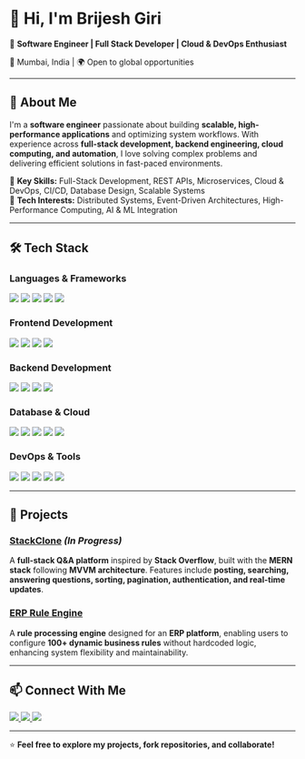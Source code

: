 # 👋 Hi, I'm Brijesh Giri  

🚀 **Software Engineer | Full Stack Developer | Cloud & DevOps Enthusiast**  

📍 Mumbai, India | 🌍 Open to global opportunities  

---

## 🔹 About Me  

I'm a **software engineer** passionate about building **scalable, high-performance applications** and optimizing system workflows. With experience across **full-stack development, backend engineering, cloud computing, and automation**, I love solving complex problems and delivering efficient solutions in fast-paced environments.  

🔹 **Key Skills:** Full-Stack Development, REST APIs, Microservices, Cloud & DevOps, CI/CD, Database Design, Scalable Systems  
🔹 **Tech Interests:** Distributed Systems, Event-Driven Architectures, High-Performance Computing, AI & ML Integration  

---

## 🛠 Tech Stack  

### **Languages & Frameworks**  
<p align="left">
  <img src="https://img.shields.io/badge/JavaScript-F7DF1E?style=for-the-badge&logo=javascript&logoColor=black" />
  <img src="https://img.shields.io/badge/TypeScript-3178C6?style=for-the-badge&logo=typescript&logoColor=white" />
  <img src="https://img.shields.io/badge/Python-3776AB?style=for-the-badge&logo=python&logoColor=white" />
  <img src="https://img.shields.io/badge/C%23-239120?style=for-the-badge&logo=csharp&logoColor=white" />
  <img src="https://img.shields.io/badge/SQL-4479A1?style=for-the-badge&logo=postgresql&logoColor=white" />
</p>

### **Frontend Development**  
<p align="left">
  <img src="https://img.shields.io/badge/React-61DAFB?style=for-the-badge&logo=react&logoColor=black" />
  <img src="https://img.shields.io/badge/GraphQL-E10098?style=for-the-badge&logo=graphql&logoColor=white" />
  <img src="https://img.shields.io/badge/Redux-764ABC?style=for-the-badge&logo=redux&logoColor=white" />
  <img src="https://img.shields.io/badge/Tailwind%20CSS-38B2AC?style=for-the-badge&logo=tailwind-css&logoColor=white" />
</p>

### **Backend Development**  
<p align="left">
  <img src="https://img.shields.io/badge/Node.js-339933?style=for-the-badge&logo=node.js&logoColor=white" />
  <img src="https://img.shields.io/badge/.NET-512BD4?style=for-the-badge&logo=dotnet&logoColor=white" />
  <img src="https://img.shields.io/badge/REST%20APIs-005571?style=for-the-badge&logo=api&logoColor=white" />
  <img src="https://img.shields.io/badge/Microservices-FF6F00?style=for-the-badge&logo=microservices&logoColor=white" />
</p>

### **Database & Cloud**  
<p align="left">
  <img src="https://img.shields.io/badge/PostgreSQL-4169E1?style=for-the-badge&logo=postgresql&logoColor=white" />
  <img src="https://img.shields.io/badge/MongoDB-47A248?style=for-the-badge&logo=mongodb&logoColor=white" />
  <img src="https://img.shields.io/badge/Cosmos%20DB-0089D6?style=for-the-badge&logo=microsoft-azure&logoColor=white" />
  <img src="https://img.shields.io/badge/Azure-0078D4?style=for-the-badge&logo=microsoft-azure&logoColor=white" />
  <img src="https://img.shields.io/badge/AWS-232F3E?style=for-the-badge&logo=amazon-aws&logoColor=white" />
</p>

### **DevOps & Tools**  
<p align="left">
  <img src="https://img.shields.io/badge/Azure%20DevOps-0078D7?style=for-the-badge&logo=azure-devops&logoColor=white" />
  <img src="https://img.shields.io/badge/Docker-2496ED?style=for-the-badge&logo=docker&logoColor=white" />
  <img src="https://img.shields.io/badge/Kubernetes-326CE5?style=for-the-badge&logo=kubernetes&logoColor=white" />
  <img src="https://img.shields.io/badge/GitHub-181717?style=for-the-badge&logo=github&logoColor=white" />
  <img src="https://img.shields.io/badge/CI/CD-FCA121?style=for-the-badge&logo=github-actions&logoColor=white" />
</p>

---

## 📌 Projects  

### **[StackClone](#)** *(In Progress)*  
A **full-stack Q&A platform** inspired by **Stack Overflow**, built with the **MERN stack** following **MVVM architecture**. Features include **posting, searching, answering questions, sorting, pagination, authentication, and real-time updates**.  

### **[ERP Rule Engine](#)**  
A **rule processing engine** designed for an **ERP platform**, enabling users to configure **100+ dynamic business rules** without hardcoded logic, enhancing system flexibility and maintainability.  

---

## 📫 Connect With Me  

<p align="left">
  <a href="https://www.linkedin.com/in/brijesh-giri-0abb08164/">
    <img src="https://img.shields.io/badge/LinkedIn-0A66C2?style=for-the-badge&logo=linkedin&logoColor=white" />
  </a>
  <a href="mailto:your.email@example.com">
    <img src="https://img.shields.io/badge/Email-D14836?style=for-the-badge&logo=gmail&logoColor=white" />
  </a>
  <a href="https://github.com/yourgithub">
    <img src="https://img.shields.io/badge/GitHub-181717?style=for-the-badge&logo=github&logoColor=white" />
  </a>
</p>

---

⭐ **Feel free to explore my projects, fork repositories, and collaborate!**  


